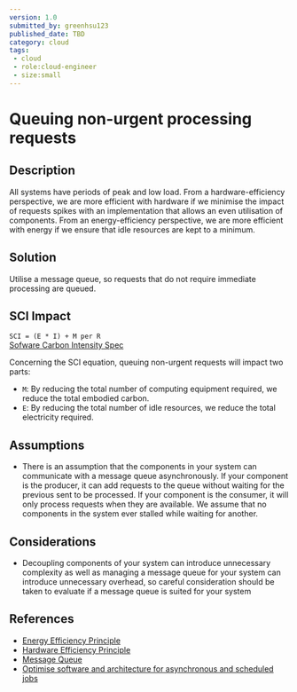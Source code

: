 ```yaml
---
version: 1.0
submitted_by: greenhsu123
published_date: TBD
category: cloud
tags: 
 - cloud
 - role:cloud-engineer
 - size:small
---
```


# Queuing non-urgent processing requests

## Description

All systems have periods of peak and low load. From a hardware-efficiency perspective, we are more efficient with hardware if we minimise the impact of requests spikes with an implementation that allows an even utilisation of components. From an energy-efficiency perspective, we are more efficient with energy if we ensure that idle resources are kept to a minimum. 

## Solution

Utilise a message queue, so requests that do not require immediate processing are queued. 

## SCI Impact

`SCI = (E * I) + M per R`  
[Sofware Carbon Intensity Spec](https://github.com/Green-Software-Foundation/software_carbon_intensity)

Concerning the SCI equation, queuing non-urgent requests will impact two parts:

- `M`: By reducing the total number of computing equipment required, we reduce the total embodied carbon.
- `E`: By reducing the total number of idle resources, we reduce the total electricity required.

## Assumptions
- There is an assumption that the components in your system can communicate with a message queue asynchronously. If your component is the producer, it can add requests to the queue without waiting for the previous sent to be processed. If your component is the consumer, it will only process requests when they are available. We assume that no components in the system ever stalled while waiting for another. 


## Considerations
- Decoupling components of your system can introduce unnecessary complexity as well as managing a message queue for your system can introduce unnecessary overhead, so careful consideration should be taken to evaluate if a message queue is suited for your system


## References
- [Energy Efficiency Principle](https://learn.greensoftware.foundation/practitioner/energy-efficiency)
- [Hardware Efficiency Principle](https://learn.greensoftware.foundation/practitioner/hardware-efficiency/)
- [Message Queue](https://aws.amazon.com/message-queue/)
- [Optimise software and architecture for asynchronous and scheduled jobs](https://docs.aws.amazon.com/wellarchitected/latest/sustainability-pillar/optimize-software-and-architecture-for-asynchronous-and-scheduled-jobs.html)